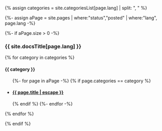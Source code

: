
{% assign categories = site.categoriesList[page.lang] | split: ", " %}

{%- assign aPage = site.pages | where:"status","posted" | where:"lang", page.lang -%}

{%- if aPage.size > 0 -%}

### {{ site.docsTitle[page.lang] }}

<!--markdownlint-disable MD033-->

{% for category in categories %}

#### {{ category }}

<ul class="post-list">

  {%- for page in aPage -%}
    {% if page.categories == category %}
    <li>
      <h4>
        <a class="post-link" href="{{ page.url | relative_url }}">
          {{ page.title | escape }}
        </a>
      </h4>
    </li>
    {% endif %}
  {%- endfor -%}
</ul>

{% endfor %}

{% endif %}

